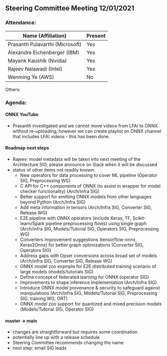 ## Steering Committee Meeting 12/01/2021

### Attendance:

| Name (Affiliation)              | Present  |
| ------------------------------- | -------- |
| Prasanth Pulavarthi (Microsoft) | Yes      |
| Alexandre Eichenberger (IBM)    | Yes      |
| Mayank Kaushik (Nvidia)         | Yes      |
| Rajeev Nalawadi (Intel)         | Yes      |
| Wenming Ye (AWS)                | No       |

Others: 

### Agenda:
 
  #### ONNX YouTube
  - Prasanth investigated and we cannot move videos from LFAI to ONNX without re-uploading, however we can create playlist on ONNX channel that includes LFAI videos - this has been done.
 
  #### Roadmap next steps
  - Rajeev: model metadata will be taken into next meeting of the Architecture SIG; please announce on Slack when it will be discussed
  - status of other items not readily known:
    - New operators for data processing to cover ML pipeline (Operator SIG, Preprocessing WG)
    - C API for C++ components of ONNX (to assist in wrapper for model checker functionality) (Arch/Infra SIG)
    - Better support for emitting ONNX models from other languages beyond Python (Arch/Infra SIG)
    - Add meta information in tensors (Arch/Infra SIG, Converter SIG, Release WG)
    - E2E pipeline with ONNX operators (include Keras, TF, Scikit-learn/Spark pipeline preprocessing flows) using single graph (Arch/infra SIG, Models/Tutorial SIG, Operators SIG, Preprocessing WG)
    - Converters improvement suggestions (tensorflow-onnx, Keras2Onnx) for better graph optimizations (Converter SIG, Operators SIG)
    - Address gaps with Opset conversions across broad set of models (Arch/infra SIG, Converter SIG, Release WG)
    - ONNX model zoo example for E2E distributed training scenario of large models (models/tutorials SIG)
    - Define concept of federated learning for ONNX (operator SIG)
    - Improvements to shape inference implementation (Arch/Infra SIG)
    - Introduce ONNX model provenance & security to safeguard against manipulations (Arch/Infra SIG, Models/Tutorial SIG, Preprocessing SIG, training WG, ORT)
    - ONNX model zoo support for quantized and mixed precision models (Models/Tutorial SIG, Operator SIG)

  #### master -> main
  - changes are straightforward but requires some coordination
  - potentially line up with a release schedule
  - Steering Committee recommends changing the name
  - next step: email SIG leads

